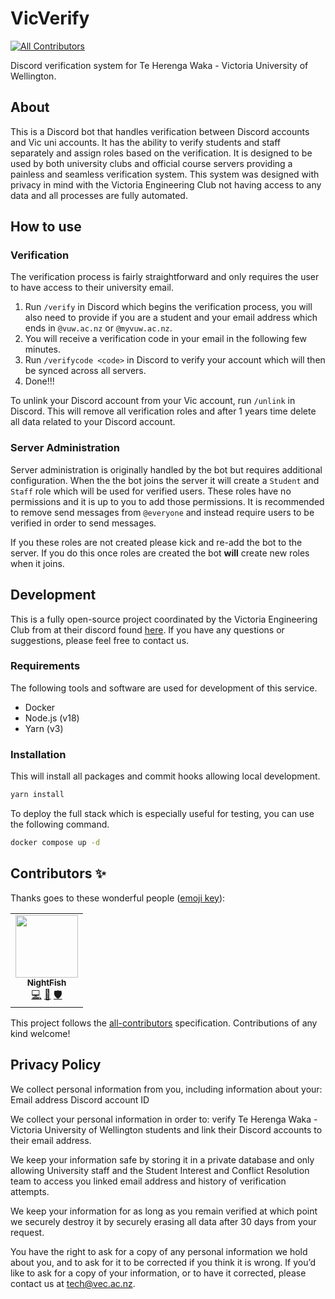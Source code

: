 # VicVerify
<!-- ALL-CONTRIBUTORS-BADGE:START - Do not remove or modify this section -->
[![All Contributors](https://img.shields.io/badge/all_contributors-1-orange.svg?style=flat-square)](#contributors-)
<!-- ALL-CONTRIBUTORS-BADGE:END -->

Discord verification system for Te Herenga Waka - Victoria University of Wellington.

## About
This is a Discord bot that handles verification between Discord accounts and Vic uni accounts. It has the ability to verify students and staff separately and assign roles based on the verification. It is designed to be used by both university clubs and official course servers providing a painless and seamless verification system. This system was designed with privacy in mind with the Victoria Engineering Club not having access to any data and all processes are fully automated.

## How to use

### Verification
The verification process is fairly straightforward and only requires the user to have access to their university email.

1. Run `/verify` in Discord which begins the verification process, you will also need to provide if you are a student and your email address which ends in `@vuw.ac.nz` or `@myvuw.ac.nz`.
2. You will receive a verification code in your email in the following few minutes.
3. Run `/verifycode <code>` in Discord to verify your account which will then be synced across all servers.
4. Done!!!


To unlink your Discord account from your Vic account, run `/unlink` in Discord. This will remove all verification roles and after 1 years time delete all data related to your Discord account.

### Server Administration
Server administration is originally handled by the bot but requires additional configuration. When the the bot joins the server it will create a `Student` and `Staff` role which will be used for verified users. These roles have no permissions and it is up to you to add those permissions. It is recommended to remove send messages from `@everyone` and instead require users to be verified in order to send messages.


If you these roles are not created please kick and re-add the bot to the server. If you do this once roles are created the bot **will** create new roles when it joins.

## Development
This is a fully open-source project coordinated by the Victoria Engineering Club from at their discord found [here](https://discord.gg/vec). If you have any questions or suggestions, please feel free to contact us.

### Requirements
The following tools and software are used for development of this service.
- Docker
- Node.js (v18)
- Yarn (v3)

### Installation

This will install all packages and commit hooks allowing local development.
```bash
yarn install
```

To deploy the full stack which is especially useful for testing, you can use the following command.
```bash
docker compose up -d
```


## Contributors ✨

Thanks goes to these wonderful people ([emoji key](https://allcontributors.org/docs/en/emoji-key)):

<!-- ALL-CONTRIBUTORS-LIST:START - Do not remove or modify this section -->
<!-- prettier-ignore-start -->
<!-- markdownlint-disable -->
<table>
  <tr>
    <td align="center"><a href="https://github.com/BIOS9"><img src="https://avatars.githubusercontent.com/u/15035908?v=4?s=100" width="100px;" alt=""/><br /><sub><b>NightFish</b></sub></a><br /><a href="https://github.com/vecnz/VerifyBot/commits?author=BIOS9" title="Code">💻</a> <a href="#maintenance-BIOS9" title="Maintenance">🚧</a> <a href="#security-BIOS9" title="Security">🛡️</a></td>
  </tr>
</table>

<!-- markdownlint-restore -->
<!-- prettier-ignore-end -->

<!-- ALL-CONTRIBUTORS-LIST:END -->

This project follows the [all-contributors](https://github.com/all-contributors/all-contributors) specification. Contributions of any kind welcome!

## Privacy Policy

We collect personal information from you, including information about your:
Email address
Discord account ID

We collect your personal information in order to:
verify Te Herenga Waka - Victoria University of Wellington students and link their Discord accounts to their email address.

We keep your information safe by storing it in a private database and only allowing University staff and the Student Interest and Conflict Resolution team to access you linked email address and history of verification attempts.

We keep your information for as long as you remain verified at which point we securely destroy it by securely erasing all data after 30 days from your request.

You have the right to ask for a copy of any personal information we hold about you, and to ask for it to be corrected if you think it is wrong. If you’d like to ask for a copy of your information, or to have it corrected, please contact us at tech@vec.ac.nz.